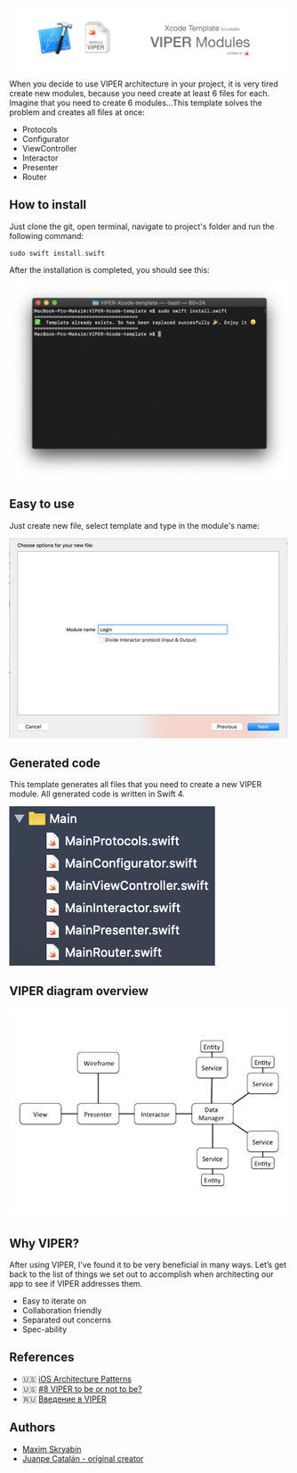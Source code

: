 ![](Images/header.jpg)

When you decide to use VIPER architecture in your project, it is very tired create new modules, because you need create at least 6 files for each. Imagine that you need to create 6 modules...This template solves the problem and creates all files at once:
* Protocols
* Configurator
* ViewController
* Interactor
* Presenter
* Router

## How to install

Just clone the git, open terminal, navigate to project's folder and run the following command:
```swift
sudo swift install.swift
```
After the installation is completed, you should see this:

![](Images/terminal.png)

## Easy to use
Just create new file, select template and type in the module's name:

![](/Images/wizard.png)

## Generated code
This template generates all files that you need to create a new VIPER module. All generated code is written in Swift 4.

![](/Images/files.png)

## VIPER diagram overview
![Preview](/Images/viper_diagram.png)

## Why VIPER?
After using VIPER, I've found it to be very beneficial in many ways. Let’s get back to the list of things we set out to accomplish when architecting our app to see if VIPER addresses them.

- Easy to iterate on
- Collaboration friendly
- Separated out concerns
- Spec-ability

## References
- 🇺🇸 [iOS Architecture Patterns](https://medium.com/ios-os-x-development/ios-architecture-patterns-ecba4c38de52#.ba7q8dcih)
- 🇺🇸 [#8 VIPER to be or not to be?](https://swifting.io/blog/2016/03/07/8-viper-to-be-or-not-to-be/)
- 🇷🇺 [Введение в VIPER](https://habr.com/post/273061/)


## Authors

* [Maxim Skryabin](http://mskr.name)
* [Juanpe Catalán - original creator](https://github.com/Juanpe/Swift-VIPER-Module)
